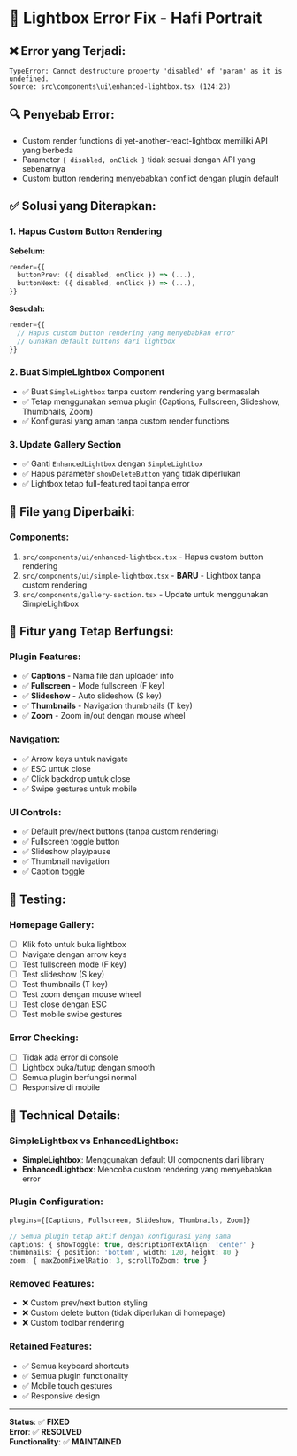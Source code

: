 # 🔧 Lightbox Error Fix - Hafi Portrait

## ❌ **Error yang Terjadi:**
```
TypeError: Cannot destructure property 'disabled' of 'param' as it is undefined.
Source: src\components\ui\enhanced-lightbox.tsx (124:23)
```

## 🔍 **Penyebab Error:**
- Custom render functions di yet-another-react-lightbox memiliki API yang berbeda
- Parameter `{ disabled, onClick }` tidak sesuai dengan API yang sebenarnya
- Custom button rendering menyebabkan conflict dengan plugin default

## ✅ **Solusi yang Diterapkan:**

### 1. **Hapus Custom Button Rendering**
**Sebelum:**
```typescript
render={{
  buttonPrev: ({ disabled, onClick }) => (...),
  buttonNext: ({ disabled, onClick }) => (...),
}}
```

**Sesudah:**
```typescript
render={{
  // Hapus custom button rendering yang menyebabkan error
  // Gunakan default buttons dari lightbox
}}
```

### 2. **Buat SimpleLightbox Component**
- ✅ Buat `SimpleLightbox` tanpa custom rendering yang bermasalah
- ✅ Tetap menggunakan semua plugin (Captions, Fullscreen, Slideshow, Thumbnails, Zoom)
- ✅ Konfigurasi yang aman tanpa custom render functions

### 3. **Update Gallery Section**
- ✅ Ganti `EnhancedLightbox` dengan `SimpleLightbox`
- ✅ Hapus parameter `showDeleteButton` yang tidak diperlukan
- ✅ Lightbox tetap full-featured tapi tanpa error

## 📁 **File yang Diperbaiki:**

### Components:
1. `src/components/ui/enhanced-lightbox.tsx` - Hapus custom button rendering
2. `src/components/ui/simple-lightbox.tsx` - **BARU** - Lightbox tanpa custom rendering
3. `src/components/gallery-section.tsx` - Update untuk menggunakan SimpleLightbox

## 🎯 **Fitur yang Tetap Berfungsi:**

### **Plugin Features:**
- ✅ **Captions** - Nama file dan uploader info
- ✅ **Fullscreen** - Mode fullscreen (F key)
- ✅ **Slideshow** - Auto slideshow (S key)
- ✅ **Thumbnails** - Navigation thumbnails (T key)
- ✅ **Zoom** - Zoom in/out dengan mouse wheel

### **Navigation:**
- ✅ Arrow keys untuk navigate
- ✅ ESC untuk close
- ✅ Click backdrop untuk close
- ✅ Swipe gestures untuk mobile

### **UI Controls:**
- ✅ Default prev/next buttons (tanpa custom rendering)
- ✅ Fullscreen toggle button
- ✅ Slideshow play/pause
- ✅ Thumbnail navigation
- ✅ Caption toggle

## 🧪 **Testing:**

### **Homepage Gallery:**
- [ ] Klik foto untuk buka lightbox
- [ ] Navigate dengan arrow keys
- [ ] Test fullscreen mode (F key)
- [ ] Test slideshow (S key)
- [ ] Test thumbnails (T key)
- [ ] Test zoom dengan mouse wheel
- [ ] Test close dengan ESC
- [ ] Test mobile swipe gestures

### **Error Checking:**
- [ ] Tidak ada error di console
- [ ] Lightbox buka/tutup dengan smooth
- [ ] Semua plugin berfungsi normal
- [ ] Responsive di mobile

## 🔧 **Technical Details:**

### **SimpleLightbox vs EnhancedLightbox:**
- **SimpleLightbox**: Menggunakan default UI components dari library
- **EnhancedLightbox**: Mencoba custom rendering yang menyebabkan error

### **Plugin Configuration:**
```typescript
plugins={[Captions, Fullscreen, Slideshow, Thumbnails, Zoom]}

// Semua plugin tetap aktif dengan konfigurasi yang sama
captions: { showToggle: true, descriptionTextAlign: 'center' }
thumbnails: { position: 'bottom', width: 120, height: 80 }
zoom: { maxZoomPixelRatio: 3, scrollToZoom: true }
```

### **Removed Features:**
- ❌ Custom prev/next button styling
- ❌ Custom delete button (tidak diperlukan di homepage)
- ❌ Custom toolbar rendering

### **Retained Features:**
- ✅ Semua keyboard shortcuts
- ✅ Semua plugin functionality
- ✅ Mobile touch gestures
- ✅ Responsive design

---

**Status**: ✅ **FIXED**  
**Error**: ✅ **RESOLVED**  
**Functionality**: ✅ **MAINTAINED**